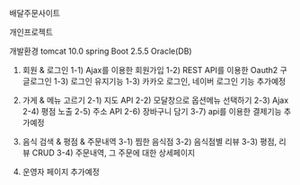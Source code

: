 배달주문사이트

개인프로젝트

개발환경
tomcat 10.0
spring Boot 2.5.5
Oracle(DB)

1. 회원 & 로그인
1-1) Ajax를 이용한 회원가입
1-2) REST API를 이용한 Oauth2 구글로그인
1-3) 로그인 유지기능
1-3) 카카오 로그인, 네이버 로그인 기능 추가예정

2. 가게 & 메뉴 고르기
2-1) 지도 API
2-2) 모달창으로 옵션메뉴 선택하기
2-3) Ajax
2-4) 평점 노출
2-5) 주소 API
2-6) 장바구니 담기
3-7) api를 이용한 결제기능 추가예정

3. 음식 검색 & 평점 & 주문내역
3-1) 찜한 음식점
3-2) 음식점별 리뷰
3-3) 평점, 리뷰 CRUD
3-4) 주문내역, 그 주문에 대한 상세페이지

4. 운영자 페이지 추가예정
